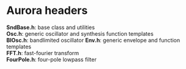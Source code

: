 Aurora headers
=============

**SndBase.h**: base class and utilities  
**Osc.h**: generic oscillator and synthesis function templates  
**BlOsc.h**: bandlimited oscillator
**Env.h**: generic envelope and function templates  
**FFT.h**: fast-fourier transform  
**FourPole.h**: four-pole lowpass filter


